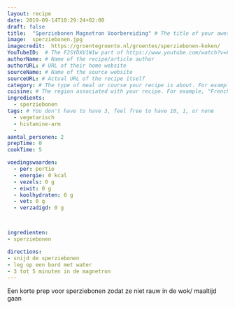 ```yaml
---
layout: recipe
date: 2019-09-14T10:29:24+02:00
draft: false
title:  "Sperziebonen Magnetron Voorbereiding" # The title of your awesome recipe
image:  sperziebonen.jpg
imagecredit:  https://groentegroente.nl/groentes/sperziebonen-koken/
YouTubeID:  # The F2SYDXV1W1w part of https://www.youtube.com/watch?v=F2SYDXV1W1w
authorName: # Name of the recipe/article author
authorURL: # URL of their home website
sourceName: # Name of the source website
sourceURL: # Actual URL of the recipe itself
category: # The type of meal or course your recipe is about. For example: "dinner", "entree", or "dessert".
cuisine: # The region associated with your recipe. For example, "French", Mediterranean", or "American".
ingredients:
  - sperziebonen
tags: # You don't have to have 3, feel free to have 10, 1, or none
  - vegetarisch
  - histamine-arm
  -
aantal_personen: 2
prepTime: 0
cookTime: 5

voedingswaarden:
  - per: portie
  - energie: 0 kcal
  - vezels: 0 g
  - eiwit: 0 g
  - koolhydraten: 0 g
  - vet: 0 g
  - verzadigd: 0 g



ingredienten:
- sperziebonen

directions:
- snijd de sperziebonen
- leg op een bord met water
- 3 tot 5 minuten in de magnetron
---
```


Een korte prep voor sperziebonen zodat ze niet rauw in de wok/ maaltijd gaan

